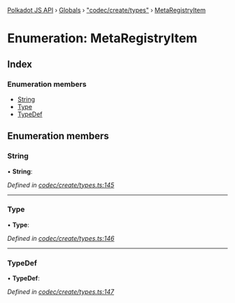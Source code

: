 [Polkadot JS API](../README.md) › [Globals](../globals.md) › ["codec/create/types"](../modules/_codec_create_types_.md) › [MetaRegistryItem](_codec_create_types_.metaregistryitem.md)

# Enumeration: MetaRegistryItem

## Index

### Enumeration members

* [String](_codec_create_types_.metaregistryitem.md#string)
* [Type](_codec_create_types_.metaregistryitem.md#type)
* [TypeDef](_codec_create_types_.metaregistryitem.md#typedef)

## Enumeration members

###  String

• **String**:

*Defined in [codec/create/types.ts:145](https://github.com/polkadot-js/api/blob/d194a6e4c9/packages/types/src/codec/create/types.ts#L145)*

___

###  Type

• **Type**:

*Defined in [codec/create/types.ts:146](https://github.com/polkadot-js/api/blob/d194a6e4c9/packages/types/src/codec/create/types.ts#L146)*

___

###  TypeDef

• **TypeDef**:

*Defined in [codec/create/types.ts:147](https://github.com/polkadot-js/api/blob/d194a6e4c9/packages/types/src/codec/create/types.ts#L147)*
